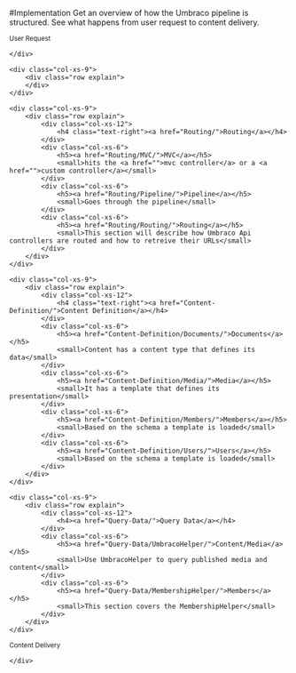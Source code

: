 #Implementation
Get an overview of how the Umbraco pipeline is structured. See what happens from user request to content delivery.

<div class="row implementation">
	<div class="col-sm-12"></div>
</div>

<div class="row">
	<div class="col-xs-3">
		<small class="text-center">User Request</small>
		<span class="dot small">
			<span class="line v-line"></span>
		</span>

	</div>
	
	<div class="col-xs-9">
		<div class="row explain">
		</div>
	</div>
</div>

<div class="row">
	<div class="col-xs-3">
		<span class="dot big icon-Tactics">
			<span class="line v-line top"></span>
			<span class="line v-line"></span>
			<span class="line h-line"></span>
		</span>
		<span class="dot small">
			<span class="line v-line"></span>
			<span class="line h-line"></span>
		</span>
		<span class="dot small">
			<span class="line v-line"></span>
			<span class="line h-line"></span>
		</span>
	</div>
	
	<div class="col-xs-9">
		<div class="row explain">
			<div class="col-xs-12">
				<h4 class="text-right"><a href="Routing/">Routing</a></h4>
			</div>
			<div class="col-xs-6">
				<h5><a href="Routing/MVC/">MVC</a></h5>
				<small>hits the <a href="">mvc controller</a> or a <a href="">custom controller</a></small>
			</div>	
			<div class="col-xs-6">
				<h5><a href="Routing/Pipeline/">Pipeline</a></h5>
				<small>Goes through the pipeline</small>
			</div>
			<div class="col-xs-6">
				<h5><a href="Routing/Routing/">Routing</a></h5>
				<small>This section will describe how Umbraco Api controllers are routed and how to retreive their URLs</small>
			</div>
		</div>
	</div>
</div>

<div class="row">
	<div class="col-xs-3">
		<span class="dot big icon-Folders">
			<span class="line v-line top"></span>
			<span class="line v-line"></span>
			<span class="line h-line"></span>
		</span>
		<span class="dot small">
			<span class="line v-line"></span>
			<span class="line h-line"></span>
		</span>
		<span class="dot small">
			<span class="line v-line"></span>
			<span class="line h-line"></span>
		</span>
	</div>
	
	<div class="col-xs-9">
		<div class="row explain">
			<div class="col-xs-12">
				<h4 class="text-right"><a href="Content-Definition/">Content Definition</a></h4>
			</div>
			<div class="col-xs-6">
				<h5><a href="Content-Definition/Documents/">Documents</a></h5>
				<small>Content has a content type that defines its data</small>
			</div>
			<div class="col-xs-6">
				<h5><a href="Content-Definition/Media/">Media</a></h5>
				<small>It has a template that defines its presentation</small>
			</div>
			<div class="col-xs-6">
				<h5><a href="Content-Definition/Members/">Members</a></h5>
				<small>Based on the schema a template is loaded</small>
			</div>
			<div class="col-xs-6">
				<h5><a href="Content-Definition/Users/">Users</a></h5>
				<small>Based on the schema a template is loaded</small>
			</div>
		</div>
	</div>
</div>

<div class="row">
	<div class="col-xs-3">
		<span class="dot big icon-Server-alt">
			<span class="line v-line top"></span>
			<span class="line v-line"></span>
			<span class="line h-line"></span>
		</span>
		<span class="dot small">
			<span class="line v-line"></span>
			<span class="line h-line"></span>
		</span>
	</div>
	
	<div class="col-xs-9">
		<div class="row explain">
			<div class="col-xs-12">
				<h4><a href="Query-Data/">Query Data</a></h4>
			</div>
			<div class="col-xs-6">
				<h5><a href="Query-Data/UmbracoHelper/">Content/Media</a></h5>
				<small>Use UmbracoHelper to query published media and content</small>
			</div>
			<div class="col-xs-6">
				<h5><a href="Query-Data/MembershipHelper/">Members</a></h5>
				<small>This section covers the MembershipHelper</small>
			</div>
		</div>
	</div>
</div>

<div class="row">
	<div class="col-xs-3">
		<span class="dot small last">
			<span class="line v-line top"></span>
		</span>
		<small class="text-center">Content Delivery</small>

	</div>
</div>
